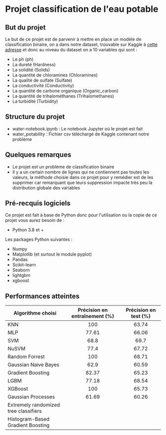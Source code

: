 # Projet classification de l'eau potable
## But du projet
Le but de ce projet est de parvenir à mettre en place un modèle de classification binaire, on a dans notre dataset, trouvable sur Kaggle à [cette adresse](https://www.kaggle.com/adityakadiwal/water-potability) et donc au niveau du dataset on a 10 variables qui sont : 
- Le ph (ph)
- La dureté (Hardness)
- La solidité (Solids)
- La quantité de chloramines (Chloramines)
- La qualité de sulfate (Sulfate)
- La conductivité (Conductivity)
- La quantité de carbone organique (Organic_carbon)
- La quantité de trihalométhanes (Trihalomethanes)
- La turbidité (Turbidity)
## Structure du projet 
- water-notebook.ipynb : Le notebook Jupyter où le projet est fait
- water_potability : Fichier csv téléchargé de Kaggle contenant notre problème
## Quelques remarques 
- Le projet est un problème de classification binaire
- Il y a un certain nombre de lignes qui ne contiennent pas toutes les valeurs, la méthode choisie dans ce projet pour y remédier est de les supprimer car remarquant que leurs suppression impacte très peu la distribution globale des variables
## Pré-recquis logiciels 
Ce projet est fait à base de Python donc pour l'utilisation ou la copie de ce projet vous aurez besoin de : 
- Python 3.8 et + 

Les packages Python suivantes : 
- Numpy
- Matplotlib (et surtout le module pyplot)
- Pandas
- Scikit-learn
- Seaborn
- lightgbm
- xgboost
## Performances atteintes
|   Algorithme choisi    |   Précision en entraînement (%)    |   Précision en test (%)    |
|---    |:-:    |:-:    |
|   KNN    |   100    |   63.74    |
|   MLP    |   77.61    |   66.06    |
|   SVM    |   68.8    |   69.7    |
|   NuSVM    |    77.4   |    67.72   |
|   Random Forrest    |    100   |    68.71   |
|   Gaussian Naive Bayes    |   62.9    |    60.59   |
|   Gradient Boosting    |   82.37    |    65.23   |
|   LGBM    |    77.18   |    68.54   |
|   XGBoost    |   100    |    65.73   |
|   Gaussian Processes    |    61.69    |   60.26    |
|   Extremely randomized tree classifiers    |       |       |
|   Histogram-Based Gradient Boosting    |       |       |